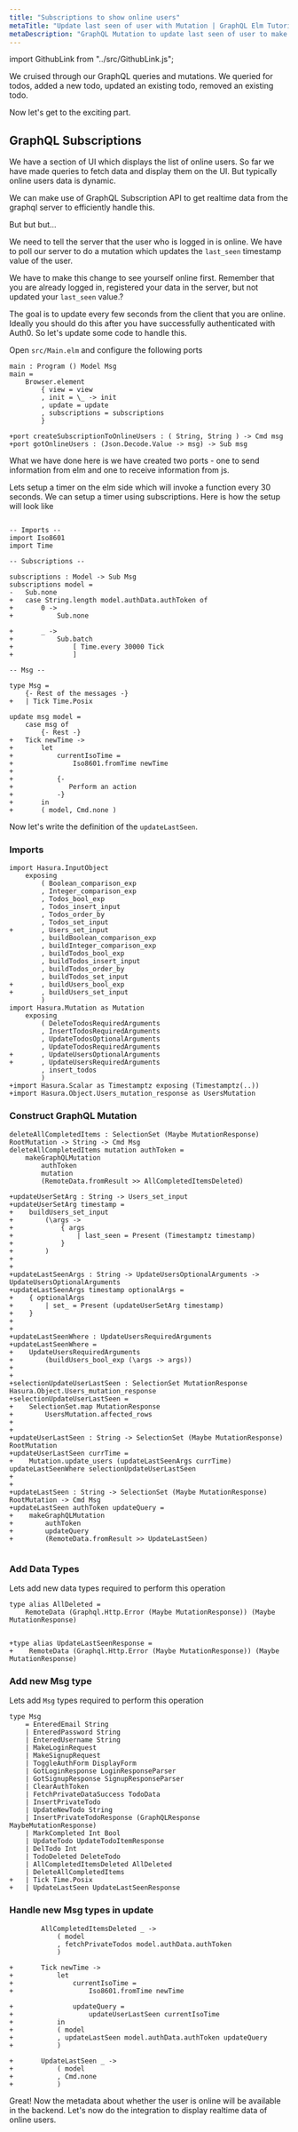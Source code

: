 ```yaml
---
title: "Subscriptions to show online users"
metaTitle: "Update last seen of user with Mutation | GraphQL Elm Tutorial"
metaDescription: "GraphQL Mutation to update last seen of user to make them available online."
---
```


import GithubLink from "../src/GithubLink.js";

We cruised through our GraphQL queries and mutations. We queried for todos, added a new todo, updated an existing todo, removed an existing todo.

Now let's get to the exciting part.

GraphQL Subscriptions
---------------------

We have a section of UI which displays the list of online users. So far we have made queries to fetch data and display them on the UI. But typically online users data is dynamic.

We can make use of GraphQL Subscription API to get realtime data from the graphql server to efficiently handle this.

But but but...

We need to tell the server that the user who is logged in is online. We have to poll our server to do a mutation which updates the `last_seen` timestamp value of the user.

We have to make this change to see yourself online first. Remember that you are already logged in, registered your data in the server, but not updated your `last_seen` value.?

The goal is to update every few seconds from the client that you are online. Ideally you should do this after you have successfully authenticated with Auth0. So let's update some code to handle this. 

Open `src/Main.elm` and configure the following ports

<GithubLink link="https://github.com/hasura/graphql-engine/blob/master/community/learn/graphql-tutorials/tutorials/elm/app-final/src/Main.elm" text="src/Main.elm" />

```
main : Program () Model Msg                                                                                                                          
main =
    Browser.element
        { view = view
        , init = \_ -> init
        , update = update
        , subscriptions = subscriptions
        }

+port createSubscriptionToOnlineUsers : ( String, String ) -> Cmd msg
+port gotOnlineUsers : (Json.Decode.Value -> msg) -> Sub msg
```

What we have done here is we have created two ports - one to send information from elm and one to receive information from js.

Lets setup a timer on the elm side which will invoke a function every 30 seconds. We can setup a timer using subscriptions. Here is how the setup will look like

```

-- Imports --
import Iso8601
import Time

-- Subscriptions --

subscriptions : Model -> Sub Msg
subscriptions model =
- 	Sub.none
+   case String.length model.authData.authToken of
+       0 ->
+           Sub.none

+       _ ->
+           Sub.batch
+               [ Time.every 30000 Tick
+               ]

-- Msg --

type Msg = 
	{- Rest of the messages -}
+	| Tick Time.Posix

update msg model =
	case msg of
		{- Rest -}
+   Tick newTime ->
+       let
+           currentIsoTime =
+               Iso8601.fromTime newTime
+
+           {-
+              Perform an action
+           -}
+       in
+       ( model, Cmd.none )

```

Now let's write the definition of the `updateLastSeen`.

### Imports

```
import Hasura.InputObject
    exposing
        ( Boolean_comparison_exp
        , Integer_comparison_exp
        , Todos_bool_exp
        , Todos_insert_input
        , Todos_order_by
        , Todos_set_input
+       , Users_set_input
        , buildBoolean_comparison_exp
        , buildInteger_comparison_exp
        , buildTodos_bool_exp
        , buildTodos_insert_input
        , buildTodos_order_by
        , buildTodos_set_input
+       , buildUsers_bool_exp
+       , buildUsers_set_input
        )
import Hasura.Mutation as Mutation
    exposing
        ( DeleteTodosRequiredArguments
        , InsertTodosRequiredArguments
        , UpdateTodosOptionalArguments
        , UpdateTodosRequiredArguments
+       , UpdateUsersOptionalArguments
+       , UpdateUsersRequiredArguments
        , insert_todos
        )
+import Hasura.Scalar as Timestamptz exposing (Timestamptz(..))
+import Hasura.Object.Users_mutation_response as UsersMutation
```

### Construct GraphQL Mutation

```
deleteAllCompletedItems : SelectionSet (Maybe MutationResponse) RootMutation -> String -> Cmd Msg
deleteAllCompletedItems mutation authToken =
    makeGraphQLMutation
        authToken
        mutation
        (RemoteData.fromResult >> AllCompletedItemsDeleted)

+updateUserSetArg : String -> Users_set_input
+updateUserSetArg timestamp =
+    buildUsers_set_input
+        (\args ->
+            { args
+                | last_seen = Present (Timestamptz timestamp)
+            }
+        )
+
+
+updateLastSeenArgs : String -> UpdateUsersOptionalArguments -> UpdateUsersOptionalArguments
+updateLastSeenArgs timestamp optionalArgs =
+    { optionalArgs
+        | set_ = Present (updateUserSetArg timestamp)
+    }
+
+
+updateLastSeenWhere : UpdateUsersRequiredArguments
+updateLastSeenWhere =
+    UpdateUsersRequiredArguments
+        (buildUsers_bool_exp (\args -> args))
+
+
+selectionUpdateUserLastSeen : SelectionSet MutationResponse Hasura.Object.Users_mutation_response
+selectionUpdateUserLastSeen =
+    SelectionSet.map MutationResponse
+        UsersMutation.affected_rows
+
+
+updateUserLastSeen : String -> SelectionSet (Maybe MutationResponse) RootMutation
+updateUserLastSeen currTime =
+    Mutation.update_users (updateLastSeenArgs currTime) updateLastSeenWhere selectionUpdateUserLastSeen
+
+
+updateLastSeen : String -> SelectionSet (Maybe MutationResponse) RootMutation -> Cmd Msg
+updateLastSeen authToken updateQuery =
+    makeGraphQLMutation
+        authToken
+        updateQuery
+        (RemoteData.fromResult >> UpdateLastSeen)


```

### Add Data Types

Lets add new data types required to perform this operation

```
type alias AllDeleted =
    RemoteData (Graphql.Http.Error (Maybe MutationResponse)) (Maybe MutationResponse)


+type alias UpdateLastSeenResponse =
+    RemoteData (Graphql.Http.Error (Maybe MutationResponse)) (Maybe MutationResponse)
```

### Add new Msg type

Lets add `Msg` types required to perform this operation

```
type Msg
    = EnteredEmail String
    | EnteredPassword String
    | EnteredUsername String
    | MakeLoginRequest
    | MakeSignupRequest
    | ToggleAuthForm DisplayForm
    | GotLoginResponse LoginResponseParser
    | GotSignupResponse SignupResponseParser
    | ClearAuthToken
    | FetchPrivateDataSuccess TodoData
    | InsertPrivateTodo
    | UpdateNewTodo String
    | InsertPrivateTodoResponse (GraphQLResponse MaybeMutationResponse)
   	| MarkCompleted Int Bool
   	| UpdateTodo UpdateTodoItemResponse
    | DelTodo Int
    | TodoDeleted DeleteTodo
    | AllCompletedItemsDeleted AllDeleted
    | DeleteAllCompletedItems
+   | Tick Time.Posix
+   | UpdateLastSeen UpdateLastSeenResponse
```

### Handle new Msg types in update

```
        AllCompletedItemsDeleted _ ->
            ( model
            , fetchPrivateTodos model.authData.authToken
            )

+       Tick newTime ->
+           let
+               currentIsoTime =
+                   Iso8601.fromTime newTime

+               updateQuery =
+                   updateUserLastSeen currentIsoTime
+           in
+           ( model
+           , updateLastSeen model.authData.authToken updateQuery
+           )

+       UpdateLastSeen _ ->
+           ( model
+           , Cmd.none
+           )

```

Great! Now the metadata about whether the user is online will be available in the backend. Let's now do the integration to display realtime data of online users.
